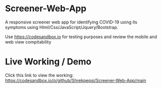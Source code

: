 # Screener-Web-App
A responsive screener web app for identifying COVID-19 using its symptoms using Html/Css/JavaScript/Jquery/Bootstrap.


Use https://codesandbox.io for testing purposes and review the mobile  and web view compitability 

# Live Working / Demo

Click this link to view the working: https://codesandbox.io/p/github/Shrekpepsi/Screener-Web-App/main
